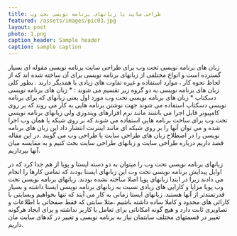 ```yaml
---
title: طراحی سایت با زبانهای برنامه نویسی تحت وب
featured: /assets/images/pic03.jpg
layout: post
photo: 1.png
caption_header: Sample header
caption: sample caption
---
```

<p>
زبان های برنامه نویسی تحت وب برای طراحی سایت
برنامه نویسی مقوله ای بسیار گسترده است و انواع مختلفی از زبانهای برنامه نویسی برای آن ساخته شده اند که از لحاظ نحوه کار ، موارد استفاده و غیره تفاوت های زیادی با همدیگر دارند . بطور کلی زبان های برنامه نویسی به دو گروه زیر تقسیم می شوند :
* زبان های برنامه نویسی دسکتاپ
* زبان های برنامه نویسی تحت وب
مورد اول یعنی زبانهای که برای برنامه نویسی دسکتاپ استفاده می شوند جهت نوشتن برنامه هایی به کار می روند که بر روی کامپیوتر قابل اجرا می باشند مانند نرم افزارهای ویندوزی ولی زبانهای برنامه نویسی تحت وب برای ساخت برنامه هایی استفاده می شوند که بر روی شبکه یا همان وب اجرا شده و می توان آنها را بر روی شبکه ای مانند اینترنت انتشار داد این زبان های برنامه نویسی را در اصطلاح زبان های طراحی سایت  یا طراحی وب می گویند .در این مقاله قصد داریم درباره طراحی سایت و زبانهای طراحی سایت بحث کنیم و به مقایسه میان آنها بپردازیم.
</p>

<p>
زبانهای برنامه نویسی تحت وب را میتوان به دو دسته ایستا و پویا از هم جدا کرد که در اوایل پیدایش برنامه نویسی تحت وب این زبانهای ایستا بودند که تمامی کارها را انجام می دادند زیرا در ابتدا زبانهای پویا اصلا ساخته نشده بودند. زبانهای برنامه نویسی تحت وب پویا مزایا و کارایی های زیادی نسبت به زبانهای برنامه نویسی ایستا داشته و بسیار قدرتمندتر از آنها هستند. زبانهای ایستا زمانی به کار می آیند که تنها بخواهیم وبسایتی با کارائی های محدود و کاملا ساده داشته باشیم ،مثلا سایتی که فقط صفحاتی با اطلاعات و تصاویری ثابت دارد و هیچ گونه امکاناتی برای تعامل با کاربر نداشته و برای ایجاد هرگونه تغییر در قسمتهای مختلف سایتمان نیاز به برنامه نویسی و تغییر در کدهای سایت مان داریم.
</p>
